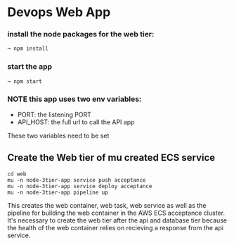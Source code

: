 # Devops Web App


### install the node packages for the web tier:
```sh
→ npm install
```
### start the app
```sh
→ npm start
```

###  NOTE this app uses two env variables:

- PORT: the listening PORT
- API_HOST: the full url to call the API app

These two variables need to be set 

## Create the Web tier of mu created ECS service 
```
cd web
mu -n node-3tier-app service push acceptance
mu -n node-3tier-app service deploy acceptance
mu -n node-3tier-app pipeline up
```
This creates the web container, web task, web service as well as the pipeline for building the web container in the AWS ECS acceptance cluster. It's necessary to create the web tier after the api and database tier because the health of the web container relies on recieving a response from the api service. 